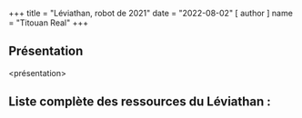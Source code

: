 +++
title = "Léviathan, robot de 2021"
date = "2022-08-02"
[ author ]
  name = "Titouan Real"
+++

## Présentation
<présentation>

## Liste complète des ressources du Léviathan :